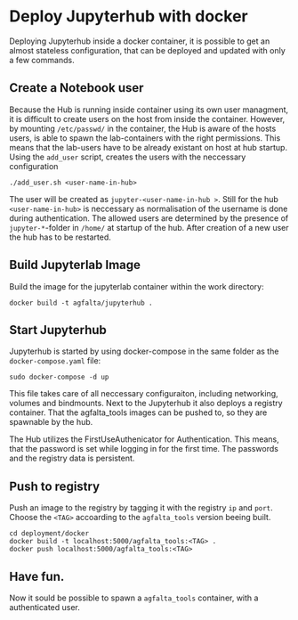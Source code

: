 # Deploy Jupyterhub with docker

Deploying Jupyterhub inside a docker container, it is possible to get an almost stateless configuration, that can be deployed and updated with only a few commands.

## Create a Notebook user

Because the Hub is running inside container using its own user managment, it is difficult to create users on the host from inside the container.
However, by mounting ```/etc/passwd/``` in the container, the Hub is aware of the hosts users, is able to spawn the lab-containers with the right permissions. This means that the lab-users have to be already existant on host at hub startup. Using the ```add_user``` script, creates the users with the neccessary configuration

```
./add_user.sh <user-name-in-hub>
```
The user will be created as ```jupyter-<user-name-in-hub >```. Still for the hub ```<user-name-in-hub>``` is neccessary as normalisation of the username is done during authentication. The allowed users are determined by the presence of ```jupyter-*```-folder in ```/home/``` at startup of the hub. After creation of a new user the hub has to be restarted.

## Build Jupyterlab Image

Build the image for the jupyterlab container within the work directory:
````
docker build -t agfalta/jupyterhub .
````

## Start Jupyterhub

Jupyterhub is started by using docker-compose in the same folder as the ```docker-compose.yaml``` file:
```
sudo docker-compose -d up
```
This file takes care of all neccessary configuraiton, including networking, volumes and bindmounts. Next to the Jupyterhub it also deploys a registry container. That the agfalta_tools images can be pushed to, so they are spawnable by the hub.  
  
The Hub utilizes the FirstUseAuthenicator for Authentication. This means, that the password is set while logging in for the first time. The passwords and the registry data is persistent.

## Push to registry

Push an image to the registry by tagging it with the registry ```ip``` and ```port```. Choose the ```<TAG>``` accoarding to the ```agfalta_tools``` version beeing built.
```
cd deployment/docker
docker build -t localhost:5000/agfalta_tools:<TAG> .
docker push localhost:5000/agfalta_tools:<TAG>
```

## Have fun.

Now it sould be possible to spawn a ```agfalta_tools``` container, with a authenticated user.